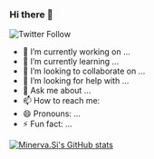 ### Hi there 👋

![Twitter Follow](https://img.shields.io/twitter/follow/undef_i?logo=Twitter&logoColor=white&style=flat-square)

- 🔭 I’m currently working on ...
- 🌱 I’m currently learning ...
- 👯 I’m looking to collaborate on ...
- 🤔 I’m looking for help with ...
- 💬 Ask me about ...
- 📫 How to reach me: 
- 😄 Pronouns: ...
- ⚡ Fun fact: ...


[![Minerva.Si's GitHub stats](https://github-readme-stats.vercel.app/api?username=cnxb&theme=vue)]()

